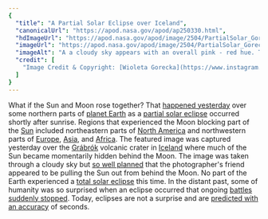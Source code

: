```yaml
---
{
  "title": "A Partial Solar Eclipse over Iceland",
  "canonicalUrl": "https://apod.nasa.gov/apod/ap250330.html",
  "hdImageUrl": "https://apod.nasa.gov/apod/image/2504/PartialSolar_Gorecka_3453.jpg",
  "imageUrl": "https://apod.nasa.gov/apod/image/2504/PartialSolar_Gorecka_960.jpg",
  "imageAlt": "A a cloudy sky appears with an overall pink - red hue. The Sun appears partially eclipsed over a slanting hill. A person on the hill has their arms raised and appears to be holding up the partially eclipsed Sun. Please see the explanation for more detailed information.",
  "credit": [
    "Image Credit & Copyright: [Wioleta Gorecka](https://www.instagram.com/wiola.gorecka/)"
  ]
}
---
```


What if the Sun and Moon rose together? That [happened yesterday](https://science.nasa.gov/eclipses/future-eclipses/mar-29-2025-eclipse/) over some northern parts of [planet Earth](https://science.nasa.gov/earth/facts/) as a [partial solar eclipse](https://science.nasa.gov/eclipses/types/) occurred shortly after sunrise. Regions that experienced the Moon blocking part of the [Sun](https://science.nasa.gov/sun/) included northeastern parts of [North America](https://en.wikipedia.org/wiki/North_America) and northwestern parts of [Europe](https://en.wikipedia.org/wiki/Europe), [Asia](https://en.wikipedia.org/wiki/Asia), and [Africa](https://en.wikipedia.org/wiki/Africa). The featured image was captured yesterday over the [Grábrók](https://youtu.be/ZxIPyR6-bko) volcanic crater in [Iceland](https://en.wikipedia.org/wiki/Iceland) where much of the Sun became momentarily hidden behind the Moon. The image was taken through a cloudy sky but [so well planned](https://catastic.pet/wp-content/uploads/2022/12/fluffy-kitten-with-glasses-book-blue-background-cat-scientist-school-concept.jpg) that the photographer's friend appeared to be pulling the Sun out from behind the Moon. No part of the Earth experienced a [total solar eclipse](https://apod.nasa.gov/apod/ap240310.html) this time. In the distant past, some of humanity was so surprised when an eclipse occurred that ongoing [battles suddenly stopped](https://en.wikipedia.org/wiki/Eclipse_of_Thales). Today, eclipses are not a surprise and are [predicted with an accuracy](https://www.timeanddate.com/eclipse/accuracy.html) of seconds.
